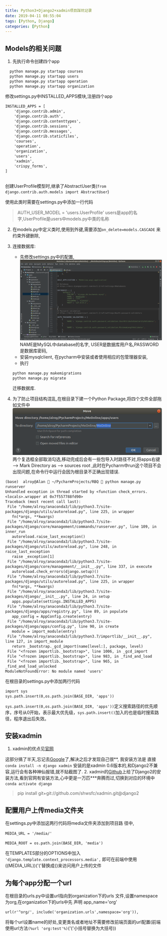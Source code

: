 ```yaml
---
title: Python3+Django2+xadmin项目踩坑记录
date: 2019-04-11 08:55:04
tags: [Python, Django]
categories: [Python]
---
```






## Models的相关问题

1. 先执行命令创建四个app
 ```
   python manage.py startapp courses
   python manage.py startapp users
   python manage.py startapp operation
   python manage.py startapp organization
   ```
   修改settings.py中INSTALLED_APPS模块,注册四个app
```
INSTALLED_APPS = [
    'django.contrib.admin',
    'django.contrib.auth',
    'django.contrib.contenttypes',
    'django.contrib.sessions',
    'django.contrib.messages',
    'django.contrib.staticfiles',
    'courses',
    'operation',
    'organization',
    'users',
    'xadmin',
    'crispy_forms',
]


```

 创建UserProfile模型时,继承了AbstractUser类(`from django.contrib.auth.models import AbstractUser`)

使用此类时需要在settings.py中添加一行代码

> AUTH_USER_MODEL = 'users.UserProfile' 
users是app的名字,UserProfile是users中models.py中类的名称

2. 在models.py中定义类时,使用到外键,需要添加`on_delete=models.CASCADE` 来约束外键删除,

3. 连接数据库:
    - 先修改settings.py中的配置,
    ![](Python3-Django2-xadmin项目踩坑记录/django1-2.png)
    NAME是MySQL中database的名字, USER是数据库用户名,PASSWORD是数据库密码,
    - 安装mysqlclient, 在pycharm中安装或者使用相应的包管理器安装,
    - 执行
    ```
    python manage.py makemigrations
    python manage.py migrate
    ```
    迁移数据库.

4. 为了防止项目结构混乱,在根目录下建一个Python Package,将四个文件全部拖如文件中 ![如图](Python3-Django2-xadmin项目踩坑记录/django1-1.png)
 两个复选框全部取消勾选,移动完成后会有一些包导入时路径不对,将apps右键 --> Mark Directory as --> sources root ,此时在Pycharm中run这个项目不会出现问题,在命令行中运行会因为根目录不正确出现错误.
 ```
(base)  alroy@Alan  ~/PycharmProjects/RBQ  python manage.py runserver        
Unhandled exception in thread started by <function check_errors.<locals>.wrapper at 0x7f557788fd90>
Traceback (most recent call last):
  File "/home/alroy/anaconda3/lib/python3.7/site-packages/django/utils/autoreload.py", line 225, in wrapper
    fn(*args, **kwargs)
  File "/home/alroy/anaconda3/lib/python3.7/site-packages/django/core/management/commands/runserver.py", line 109, in inner_run
    autoreload.raise_last_exception()
  File "/home/alroy/anaconda3/lib/python3.7/site-packages/django/utils/autoreload.py", line 248, in raise_last_exception
    raise _exception[1]
  File "/home/alroy/anaconda3/lib/python3.7/site-packages/django/core/management/__init__.py", line 337, in execute
    autoreload.check_errors(django.setup)()
  File "/home/alroy/anaconda3/lib/python3.7/site-packages/django/utils/autoreload.py", line 225, in wrapper
    fn(*args, **kwargs)
  File "/home/alroy/anaconda3/lib/python3.7/site-packages/django/__init__.py", line 24, in setup
    apps.populate(settings.INSTALLED_APPS)
  File "/home/alroy/anaconda3/lib/python3.7/site-packages/django/apps/registry.py", line 89, in populate
    app_config = AppConfig.create(entry)
  File "/home/alroy/anaconda3/lib/python3.7/site-packages/django/apps/config.py", line 90, in create
    module = import_module(entry)
  File "/home/alroy/anaconda3/lib/python3.7/importlib/__init__.py", line 127, in import_module
    return _bootstrap._gcd_import(name[level:], package, level)
  File "<frozen importlib._bootstrap>", line 1006, in _gcd_import
  File "<frozen importlib._bootstrap>", line 983, in _find_and_load
  File "<frozen importlib._bootstrap>", line 965, in _find_and_load_unlocked
ModuleNotFoundError: No module named 'users'

 ```

在根目录的settings.py中添加两行代码
```
import sys
sys.path.insert(0,os.path.join(BASE_DIR, 'apps'))
```
`sys.path.insert(0,os.path.join(BASE_DIR, 'apps'))`定义搜索路径的优先顺序，序号从0开始，表示最大优先级，`sys.path.insert()`加入的也是临时搜索路径，程序退出后失效。

## 安装xadmin

1. xadmin的优点见[官网](http://sshwsfc.github.io/xadmin) 


这部分搞了半天,忘记去[Google](www.google.com)了,解决之后才发现自己很**,
我安装方法是 直接`conda install -n django xadmin` 安装的是xadmin  0.6版本的,和Django2不兼容,运行会有各种神仙报错,就不贴截图了.
2. xadmin的[Github](https://github.com/sshwsfc/xadmin)上给了Django2的安装方法,看到官网有安装方法,心中更是一万匹***奔腾而过,切换到对应的环境中
`conda activate django`
> pip install git+git://github.com/shwsfc/xadmin.git@django2

## 配置用户上传media文件夹
在settings.py中添加这两行代码将media文件夹添加到项目路
径中,

`MEDIA_URL = '/media/'`

`MEDIA_ROOT = os.path.join(BASE_DIR, 'media')`

在TEMPLATES部分的OPTIONS中加入
`'django.template.context_processors.media',`
即可在前端中使用((MEDIA_URL))('('替换成{)来访问用户上传的文件

## 为每个app分配一个url

在根目录的urls.py中设置url指向到organization下的urls
文件,设置namespace为org,在organization下的urls中先
声明 app_name='org'
    
    url(r'^org/', include('organization.urls',namespace='org')),

将每个url设置name的好处,变更类名或者地址不需要修改前端页面的url配置(前端使用url方法`(%url 'org:test'%)`('('小括号替换为大括号))
